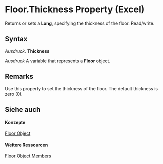 
# Floor.Thickness Property (Excel)

Returns or sets a  **Long**, specifying the thickness of the floor. Read/write.


## Syntax

 _Ausdruck_. **Thickness**

 _Ausdruck_ A variable that represents a **Floor** object.


## Remarks

Use this property to set the thickness of the floor. The default thickness is zero (0).


## Siehe auch


#### Konzepte


[Floor Object](74c71ca8-a0d4-f7cf-a002-5cec7a27b70d.md)
#### Weitere Ressourcen


[Floor Object Members](http://msdn.microsoft.com/library/5c7d66cd-062f-109e-a389-d566cef80c19%28Office.15%29.aspx)